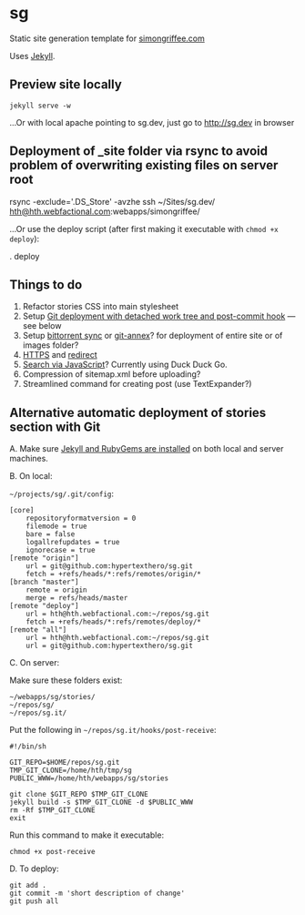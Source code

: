 # sg

Static site generation template for [simongriffee.com](http://simongriffee.com/)

Uses [Jekyll](http://jekyllrb.com/).

## Preview site locally

    jekyll serve -w

…Or with local apache pointing to sg.dev, just go to http://sg.dev in browser

## Deployment of _site folder via rsync to avoid problem of overwriting existing files on server root

  rsync -exclude='.DS_Store' -avzhe ssh ~/Sites/sg.dev/ hth@hth.webfactional.com:webapps/simongriffee/

…Or use the deploy script (after first making it executable with `chmod +x deploy`):

  . deploy

## Things to do

1. Refactor stories CSS into main stylesheet
2. Setup [Git deployment with detached work tree and post-commit hook](http://www.insitedesignlab.com/deploying-your-website/) — see below 
3. Setup [bittorrent sync](https://community.webfaction.com/questions/15145/how-to-setup-bittorrent-sync-on-webfaction) or [git-annex](http://git-annex.branchable.com/forum/first-time_setup_git-annex/)? for deployment of entire site or of images folder?
4. [HTTPS](https://docs.webfaction.com/user-guide/websites.html#secure-sites-https) and [redirect](https://docs.webfaction.com/software/static.html#static-redirecting-from-http-to-https)
5. [Search via JavaScript](http://developmentseed.org/blog/2011/09/09/jekyll-github-pages/)? Currently using Duck Duck Go.
6. Compression of sitemap.xml before uploading?
7. Streamlined command for creating post (use TextExpander?)

## Alternative automatic deployment of stories section with Git

A. Make sure [Jekyll and RubyGems are installed](http://jekyllrb.com/docs/installation/) on both local and server machines.

B. On local:

`~/projects/sg/.git/config`:

    [core]
        repositoryformatversion = 0
        filemode = true
        bare = false
        logallrefupdates = true
        ignorecase = true
    [remote "origin"]
        url = git@github.com:hypertexthero/sg.git
        fetch = +refs/heads/*:refs/remotes/origin/*
    [branch "master"]
        remote = origin
        merge = refs/heads/master
    [remote "deploy"]
        url = hth@hth.webfactional.com:~/repos/sg.git
        fetch = +refs/heads/*:refs/remotes/deploy/*
    [remote "all"]
        url = hth@hth.webfactional.com:~/repos/sg.git
        url = git@github.com:hypertexthero/sg.git

C. On server:

Make sure these folders exist:

`~/webapps/sg/stories/`  
`~/repos/sg/`  
`~/repos/sg.it/`

Put the following in `~/repos/sg.it/hooks/post-receive`:

    #!/bin/sh
	
    GIT_REPO=$HOME/repos/sg.git
    TMP_GIT_CLONE=/home/hth/tmp/sg
    PUBLIC_WWW=/home/hth/webapps/sg/stories
	
    git clone $GIT_REPO $TMP_GIT_CLONE
    jekyll build -s $TMP_GIT_CLONE -d $PUBLIC_WWW
    rm -Rf $TMP_GIT_CLONE
    exit

Run this command to make it executable:

    chmod +x post-receive

D. To deploy:

    git add .
    git commit -m 'short description of change'
    git push all
